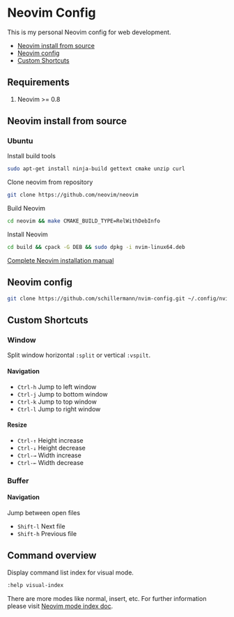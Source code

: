 # Neovim Config
This is my personal Neovim config for web development.
- [Neovim install from source](#neovim-install-from-source) 
- [Neovim config](#neovim-config)
- [Custom Shortcuts](#custom-shortcuts)

## Requirements
1. Neovim >= 0.8

## Neovim install from source
### Ubuntu
Install build tools
```sh
sudo apt-get install ninja-build gettext cmake unzip curl
```

Clone neovim from repository
```sh
git clone https://github.com/neovim/neovim
```

Build Neovim
```sh
cd neovim && make CMAKE_BUILD_TYPE=RelWithDebInfo
```

Install Neovim
```sh
cd build && cpack -G DEB && sudo dpkg -i nvim-linux64.deb
```
[Complete Neovim installation manual](https://github.com/neovim/neovim/wiki/Building-Neovim)

## Neovim config
```sh
git clone https://github.com/schillermann/nvim-config.git ~/.config/nvim
```

## Custom Shortcuts
### Window
Split window horizontal `:split` or vertical `:vspilt`.
#### Navigation
- `Ctrl-h` Jump to left window
- `Ctrl-j` Jump to bottom window
- `Ctrl-k` Jump to top window
- `Ctrl-l` Jump to right window
#### Resize
- `Ctrl-↑` Height increase
- `Ctrl-↓` Height decrease
- `Ctrl-→` Width increase
- `Ctrl-←` Width decrease

### Buffer
#### Navigation
Jump between open files
- `Shift-l` Next file
- `Shift-h` Previous file

## Command overview
Display command list index for visual mode.
```sh
:help visual-index
```
There are more modes like normal, insert, etc. For further information please visit [Neovim mode index doc](https://neovim.io/doc/user/vimindex.html).
